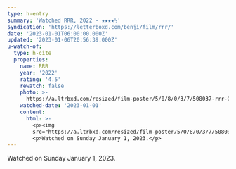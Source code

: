 ```yaml
---
type: h-entry
summary: 'Watched RRR, 2022 - ★★★★½'
syndication: 'https://letterboxd.com/benji/film/rrr/'
date: '2023-01-01T06:00:00.000Z'
updated: '2023-01-06T20:56:39.000Z'
u-watch-of:
  type: h-cite
  properties:
    name: RRR
    year: '2022'
    rating: '4.5'
    rewatch: false
    photo: >-
      https://a.ltrbxd.com/resized/film-poster/5/0/8/0/3/7/508037-rrr-0-600-0-900-crop.jpg?v=4e4649b7f9
    watched-date: '2023-01-01'
    content:
      html: >-
        <p><img
        src="https://a.ltrbxd.com/resized/film-poster/5/0/8/0/3/7/508037-rrr-0-600-0-900-crop.jpg?v=4e4649b7f9"/></p>
        <p>Watched on Sunday January 1, 2023.</p>
---
```

Watched on Sunday January 1, 2023.
